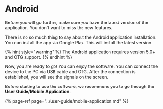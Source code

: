 # Android

Before you will go further, make sure you have the latest version of the application. You don't want to miss the new features. 

There is no so much thing to say about the Android application installation. You can install the app via Google Play. This will install the latest version. 

{% hint style="warning" %}
The Android application requires version 5.0+ and OTG support.
{% endhint %}

Now, you are ready to go! You can enjoy the software. You can connect the device to the PC via USB cable and OTG. After the connection is established, you will see the signals on the screen.

Before starting to use the software, we recommend you to go through the **User Guide/Mobile Application**.

{% page-ref page="../user-guide/mobile-application.md" %}

